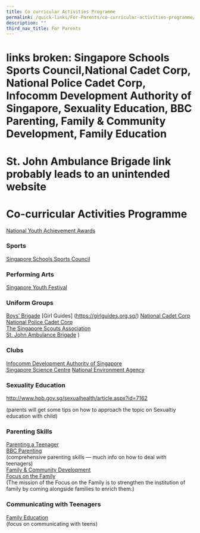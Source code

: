 ```yaml
---
title: Co curricular Activities Programme
permalink: /quick-links/For-Parents/co-curricular-activities-programme/
description: ""
third_nav_title: For Parents
---
```

# links broken: Singapore Schools Sports Council,National Cadet Corp, National Police Cadet Corp, Infocomm Development Authority of Singapore, Sexuality Education, BBC Parenting, Family & Community Development, Family Education
# St. John Ambulance Brigade link probably leads to an unintended website
# Co-curricular Activities Programme

<a href="http://www.nyaa.org/" target="_blank">National Youth Achievement Awards</a>

### Sports

<a href="http://www.schoolsports.sg/" target="_blank">Singapore Schools Sports Council</a>

### Performing Arts

<a href="http://www.singaporeyouthfestival.sg/" target="_blank">Singapore Youth Festival</a>

### Uniform Groups

<a href="http://www.bb.org.sg/" target="_blank">Boys’ Brigade</a> 
[Girl Guides]</a> (https://girlguides.org.sg/)</a>
<a href="http://www.ncc.org.sg/" target="_blank">National Cadet Corp</a>  
<a href="http://www.npcc.org.sg/" target="_blank">National Police Cadet Corp</a>    
<a href="http://www.scout.sg/" target="_blank">The Singapore Scouts Association</a>   
<a href="http://www.sjab.org.sg/" target="_blank">St. John Ambulance Brigade</a> 
)

### Clubs

<a href="http://www.ida.gov.sg/" target="_blank">Infocomm Development Authority of Singapore</a>  
<a href="http://www.science.edu.sg/" target="_blank">Singapore Science Centre</a>
<a href="http://www.nea.gov.sg/" target="_blank">National Environment Agency</a>

### Sexuality Education

<a href="http://www.hpb.gov.sg/sexualhealth/article.aspx?id=7162" target="_blank">http://www.hpb.gov.sg/sexualhealth/article.aspx?id=7162</a>
  
(parents will get some tips on how to approach the topic on Sexualtiy education with child)

### Parenting Skills

<a href="http://www.parentingateenager.net/" target="_blank">Parenting a Teenager</a>    
<a href="http://www.bbc.co.uk/parenting/your_kids/teen_index.shtml" target="_blank">BBC Parenting</a>    
(comprehensive parenting skills — much info on how to deal with teenagers)  
<a href="http://fcd.ecitizen.gov.sg/PopularTopics/EducationalMaterials" target="_blank">Family & Community Development</a>    
<a href="http://www.family.org.sg/" target="_blank">Focus on the Family</a>    
(The mission of the Focus on the Family is to strengthen the institution of family by coming alongside families to enrich them.)

### Communicating with Teenagers

<a href="http://life.familyeducation.com/teen/communication/34406" target="_blank">Family Education</a>   
(focus on communicating with teens)